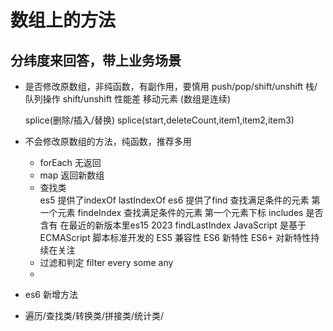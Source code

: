 # 数组上的方法


## 分纬度来回答，带上业务场景

- 是否修改原数组，非纯函数，有副作用，要慎用
    push/pop/shift/unshift 栈/队列操作
    shift/unshift 性能差  移动元素 (数组是连续)

    splice(删除/插入/替换)
    splice(start,deleteCount,item1,item2,item3)
- 不会修改原数组的方法，纯函数，推荐多用
    - forEach   无返回
    - map   返回新数组
    - 查找类    
        es5 提供了indexOf lastIndexOf
        es6 提供了find 查找满足条件的元素   第一个元素
        findeIndex  查找满足条件的元素 第一个元素下标
        includes   是否含有
        在最近的新版本里es15 2023 findLastIndex
        JavaScript 是基于ECMAScript 脚本标准开发的
        ES5 兼容性
        ES6 新特性
        ES6+ 对新特性持续在关注
    - 过滤和判定
        filter
        every
        some
        any
    - 
- es6 新增方法
- 遍历/查找类/转换类/拼接类/统计类/